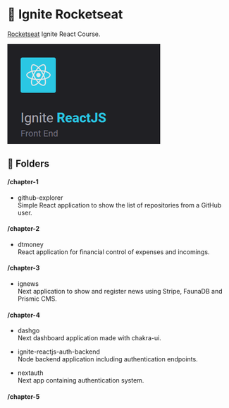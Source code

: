 # :rocket: Ignite Rocketseat

<a href="https://rocketseat.com.br/" target="_blank">Rocketseat</a> Ignite React Course.

![Ignite Course](.github/ignite-react.png)

## :file_folder: Folders
#### /chapter-1
* github-explorer\
Simple React application to show the list of repositories from a GitHub user.

#### /chapter-2
* dtmoney\
React application for financial control of expenses and incomings.

#### /chapter-3
* ignews\
Next application to show and register news using Stripe, FaunaDB and Prismic CMS.

#### /chapter-4
* dashgo\
Next dashboard application made with chakra-ui.

* ignite-reactjs-auth-backend\
Node backend application including authentication endpoints.

* nextauth\
Next app containing authentication system.

#### /chapter-5
